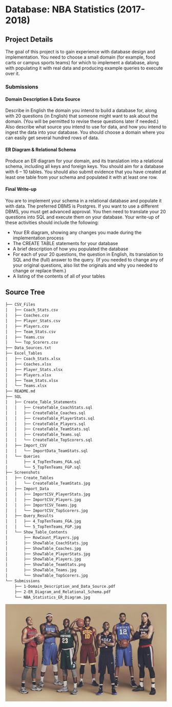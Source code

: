 # Database: NBA Statistics (2017-2018)

## Project Details
The goal of this project is to gain experience with database design and implementation. You need to choose a small domain (for example, food carts or campus sports teams) for which to implement a database, along with populating it with real data and producing example queries to execute over it.

### Submissions
#### Domain Description & Data Source
Describe in English the domain you intend to build a database for, along with 20 questions (in English) that someone might want to ask about the domain. (You will be permitted to revise these questions later if needed.) Also describe what source you intend to use for data, and how you intend to ingest the data into your database. You should choose a domain where you can easily get several hundred rows of data.

#### ER Diagram & Relational Schema
Produce an ER diagram for your domain, and its translation into a relational schema, including all keys and foreign keys. You should aim for a database with 6 – 10 tables. You should also submit evidence that you have created at least one table from your schema and populated it with at least one row.

#### Final Write-up
You are to implement your schema in a relational database and populate it with data. The preferred DBMS is Postgres. If you want to use a different DBMS, you must get advanced approval. You then need to translate your 20 questions into SQL and execute them on your database. Your write-up of these activities should include the following:
* Your ER diagram, showing any changes you made during the implementation process
* The CREATE TABLE statements for your database
* A brief description of how you populated the database
* For each of your 20 questions, the question in English, its translation
to SQL and the (full) answer to the query. (If you needed to change any of your original questions, also list the originals and why you needed to change or replace them.)
* A listing of the contents of all of your tables

## Source Tree
```bash
├── CSV_Files
│   ├── Coach_Stats.csv
│   ├── Coaches.csv
│   ├── Player_Stats.csv
│   ├── Players.csv
│   ├── Team_Stats.csv
│   ├── Teams.csv
│   └── Top_Scorers.csv
├── Data_Sources.txt
├── Excel_Tables
│   ├── Coach_Stats.xlsx
│   ├── Coaches.xlsx
│   ├── Player_Stats.xlsx
│   ├── Players.xlsx
│   ├── Team_Stats.xlsx
│   └── Teams.xlsx
├── README.md
├── SQL
│   ├── Create_Table_Statements
│   │   ├── CreateTable_CoachStats.sql
│   │   ├── CreateTable_Coaches.sql
│   │   ├── CreateTable_PlayerStats.sql
│   │   ├── CreateTable_Players.sql
│   │   ├── CreateTable_TeamStats.sql
│   │   ├── CreateTable_Teams.sql
│   │   └── CreateTable_TopScorers.sql
│   ├── Import_CSV
│   │   └── ImportData_TeamStats.sql
│   └── Queries
│       ├── 4_TopTenTeams_FGA.sql
│       └── 5_TopTenTeams_FGP.sql
├── Screenshots
│   ├── Create_Tables
│   │   └── CreateTable_TeamStats.jpg
│   ├── Import_Data
│   │   ├── ImportCSV_PlayerStats.jpg
│   │   ├── ImportCSV_Players.jpg
│   │   ├── ImportCSV_Teams.jpg
│   │   └── ImportCSV_TopScorers.jpg
│   ├── Query_Results
│   │   ├── 4_TopTenTeams_FGA.jpg
│   │   └── 5_TopTenTeams_FGP.jpg
│   └── Show_Table_Contents
│       ├── RowCount_Players.jpg
│       ├── ShowTable_CoachStats.jpg
│       ├── ShowTable_Coaches.jpg
│       ├── ShowTable_PlayerStats.jpg
│       ├── ShowTable_Players.jpg
│       ├── ShowTable_TeamStats.png
│       ├── ShowTable_Teams.jpg
│       └── ShowTable_TopScorers.jpg
└── Submissions
    ├── 1-Domain_Description_and_Data_Source.pdf
    ├── 2-ER_Diagram_and_Relational_Schema.pdf
    └── NBA_Statistics_ER_Diagram.jpg
```
<img src="https://github.com/carissaallen/NBA-Database/blob/master/Screenshots/nba_nike.jpg">
